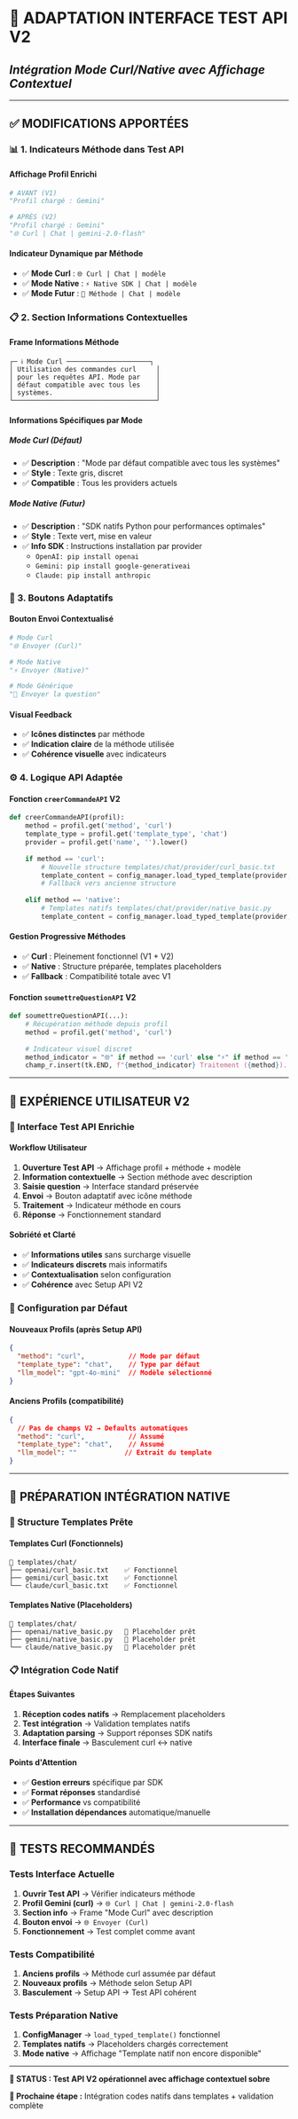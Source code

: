 # 🎯 **ADAPTATION INTERFACE TEST API V2**
## *Intégration Mode Curl/Native avec Affichage Contextuel*

---

## ✅ **MODIFICATIONS APPORTÉES**

### **📊 1. Indicateurs Méthode dans Test API**

#### **Affichage Profil Enrichi**
```python
# AVANT (V1)
"Profil chargé : Gemini"

# APRÈS (V2)  
"Profil chargé : Gemini"
"🌐 Curl | Chat | gemini-2.0-flash"
```

#### **Indicateur Dynamique par Méthode**
- ✅ **Mode Curl** : `🌐 Curl | Chat | modèle`
- ✅ **Mode Native** : `⚡ Native SDK | Chat | modèle`
- ✅ **Mode Futur** : `📡 Méthode | Chat | modèle`

### **📋 2. Section Informations Contextuelles**

#### **Frame Informations Méthode**
```
┌─ ℹ️ Mode Curl ─────────────────────┐
│ Utilisation des commandes curl     │
│ pour les requêtes API. Mode par    │
│ défaut compatible avec tous les    │
│ systèmes.                          │
└────────────────────────────────────┘
```

#### **Informations Spécifiques par Mode**

##### **Mode Curl (Défaut)**
- ✅ **Description** : "Mode par défaut compatible avec tous les systèmes"
- ✅ **Style** : Texte gris, discret
- ✅ **Compatible** : Tous les providers actuels

##### **Mode Native (Futur)**  
- ✅ **Description** : "SDK natifs Python pour performances optimales"
- ✅ **Style** : Texte vert, mise en valeur
- ✅ **Info SDK** : Instructions installation par provider
  - `OpenAI: pip install openai`
  - `Gemini: pip install google-generativeai`  
  - `Claude: pip install anthropic`

### **🔘 3. Boutons Adaptatifs**

#### **Bouton Envoi Contextualisé**
```python
# Mode Curl
"🌐 Envoyer (Curl)"

# Mode Native  
"⚡ Envoyer (Native)"

# Mode Générique
"📡 Envoyer la question"
```

#### **Visual Feedback**
- ✅ **Icônes distinctes** par méthode
- ✅ **Indication claire** de la méthode utilisée
- ✅ **Cohérence visuelle** avec indicateurs

### **⚙️ 4. Logique API Adaptée**

#### **Fonction `creerCommandeAPI` V2**
```python
def creerCommandeAPI(profil):
    method = profil.get('method', 'curl')
    template_type = profil.get('template_type', 'chat')
    provider = profil.get('name', '').lower()
    
    if method == 'curl':
        # Nouvelle structure templates/chat/provider/curl_basic.txt
        template_content = config_manager.load_typed_template(provider, template_type, 'curl')
        # Fallback vers ancienne structure
        
    elif method == 'native':
        # Templates natifs templates/chat/provider/native_basic.py
        template_content = config_manager.load_typed_template(provider, template_type, 'native')
```

#### **Gestion Progressive Méthodes**
- ✅ **Curl** : Pleinement fonctionnel (V1 + V2)
- ✅ **Native** : Structure préparée, templates placeholders
- ✅ **Fallback** : Compatibilité totale avec V1

#### **Fonction `soumettreQuestionAPI` V2**
```python
def soumettreQuestionAPI(...):
    # Récupération méthode depuis profil
    method = profil.get('method', 'curl')
    
    # Indicateur visuel discret
    method_indicator = "🌐" if method == 'curl' else "⚡" if method == 'native' else "📡"
    champ_r.insert(tk.END, f"{method_indicator} Traitement ({method})...\n")
```

---

## 🎯 **EXPÉRIENCE UTILISATEUR V2**

### **📱 Interface Test API Enrichie**

#### **Workflow Utilisateur**
1. **Ouverture Test API** → Affichage profil + méthode + modèle
2. **Information contextuelle** → Section méthode avec description
3. **Saisie question** → Interface standard préservée  
4. **Envoi** → Bouton adaptatif avec icône méthode
5. **Traitement** → Indicateur méthode en cours
6. **Réponse** → Fonctionnement standard

#### **Sobriété et Clarté**
- ✅ **Informations utiles** sans surcharge visuelle
- ✅ **Indicateurs discrets** mais informatifs
- ✅ **Contextualisation** selon configuration
- ✅ **Cohérence** avec Setup API V2

### **🔧 Configuration par Défaut**

#### **Nouveaux Profils (après Setup API)**
```json
{
  "method": "curl",           // Mode par défaut
  "template_type": "chat",    // Type par défaut  
  "llm_model": "gpt-4o-mini"  // Modèle sélectionné
}
```

#### **Anciens Profils (compatibilité)**
```json
{
  // Pas de champs V2 → Defaults automatiques
  "method": "curl",           // Assumé
  "template_type": "chat",    // Assumé
  "llm_model": ""            // Extrait du template
}
```

---

## 🚀 **PRÉPARATION INTÉGRATION NATIVE**

### **🔌 Structure Templates Prête**

#### **Templates Curl (Fonctionnels)**
```
📁 templates/chat/
├── openai/curl_basic.txt    ✅ Fonctionnel
├── gemini/curl_basic.txt    ✅ Fonctionnel  
└── claude/curl_basic.txt    ✅ Fonctionnel
```

#### **Templates Native (Placeholders)**
```
📁 templates/chat/
├── openai/native_basic.py   🔄 Placeholder prêt
├── gemini/native_basic.py   🔄 Placeholder prêt
└── claude/native_basic.py   🔄 Placeholder prêt
```

### **📋 Intégration Code Natif**

#### **Étapes Suivantes**
1. **Réception codes natifs** → Remplacement placeholders
2. **Test intégration** → Validation templates natifs
3. **Adaptation parsing** → Support réponses SDK natifs
4. **Interface finale** → Basculement curl ↔ native

#### **Points d'Attention**
- ✅ **Gestion erreurs** spécifique par SDK
- ✅ **Format réponses** standardisé
- ✅ **Performance** vs compatibilité  
- ✅ **Installation dépendances** automatique/manuelle

---

## 🎯 **TESTS RECOMMANDÉS**

### **Tests Interface Actuelle**
1. **Ouvrir Test API** → Vérifier indicateurs méthode
2. **Profil Gemini (curl)** → `🌐 Curl | Chat | gemini-2.0-flash`
3. **Section info** → Frame "Mode Curl" avec description
4. **Bouton envoi** → `🌐 Envoyer (Curl)`
5. **Fonctionnement** → Test complet comme avant

### **Tests Compatibilité**
1. **Anciens profils** → Méthode curl assumée par défaut
2. **Nouveaux profils** → Méthode selon Setup API
3. **Basculement** → Setup API → Test API cohérent

### **Tests Préparation Native**
1. **ConfigManager** → `load_typed_template()` fonctionnel
2. **Templates natifs** → Placeholders chargés correctement
3. **Mode native** → Affichage "Template natif non encore disponible"

---

**🎯 STATUS : Test API V2 opérationnel avec affichage contextuel sobre**

**📅 Prochaine étape :** Intégration codes natifs dans templates + validation complète
